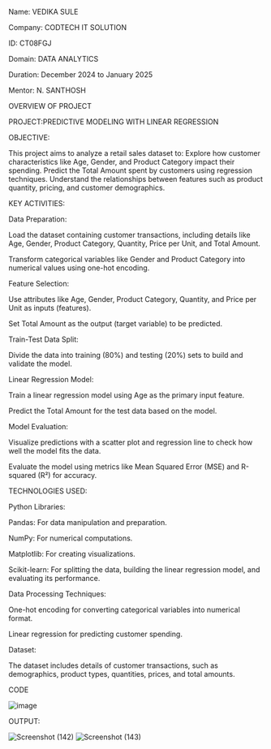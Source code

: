 Name: VEDIKA SULE

Company: CODTECH IT SOLUTION

ID: CT08FGJ

Domain: DATA ANALYTICS

Duration: December 2024 to January 2025

Mentor: N. SANTHOSH

OVERVIEW OF PROJECT

PROJECT:PREDICTIVE MODELING WITH LINEAR REGRESSION



OBJECTIVE:

This project aims to analyze a retail sales dataset to:
Explore how customer characteristics like Age, Gender, and Product Category impact their spending.
Predict the Total Amount spent by customers using regression techniques.
Understand the relationships between features such as product quantity, pricing, and customer demographics.



KEY ACTIVITIES:

Data Preparation:

Load the dataset containing customer transactions, including details like Age, Gender, Product Category, Quantity, Price per Unit, and Total Amount.

Transform categorical variables like Gender and Product Category into numerical values using one-hot encoding.

Feature Selection:

Use attributes like Age, Gender, Product Category, Quantity, and Price per Unit as inputs (features).

Set Total Amount as the output (target variable) to be predicted.

Train-Test Data Split:

Divide the data into training (80%) and testing (20%) sets to build and validate the model.

Linear Regression Model:

Train a linear regression model using Age as the primary input feature.

Predict the Total Amount for the test data based on the model.

Model Evaluation:

Visualize predictions with a scatter plot and regression line to check how well the model fits the data.

Evaluate the model using metrics like Mean Squared Error (MSE) and R-squared (R²) for accuracy.




TECHNOLOGIES USED:

Python Libraries:

Pandas: For data manipulation and preparation.

NumPy: For numerical computations.

Matplotlib: For creating visualizations.

Scikit-learn: For splitting the data, building the linear regression model, and evaluating its performance.


Data Processing Techniques:

One-hot encoding for converting categorical variables into numerical format.

Linear regression for predicting customer spending.


Dataset:

The dataset includes details of customer transactions, such as demographics, product types, quantities, prices, and total amounts.


CODE


![image](https://github.com/user-attachments/assets/53328aa5-8ae8-4a33-91b1-06649c8b54dd)


OUTPUT:

![Screenshot (142)](https://github.com/user-attachments/assets/88f5308c-33ef-44c3-be51-104de65f5384)
![Screenshot (143)](https://github.com/user-attachments/assets/91c3ee07-87c0-4e3f-a095-8a2157b387f3)
